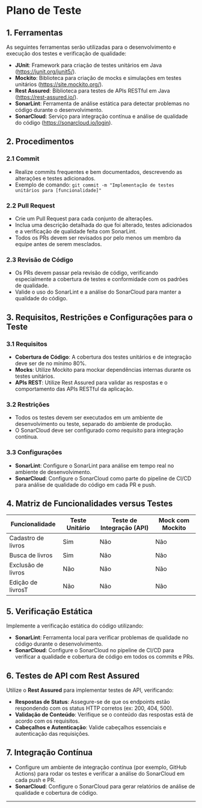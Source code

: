 # Plano de Teste

## 1. Ferramentas
As seguintes ferramentas serão utilizadas para o desenvolvimento e execução dos testes e verificação de qualidade:

- **JUnit**: Framework para criação de testes unitários em Java (https://junit.org/junit5/).
- **Mockito**: Biblioteca para criação de mocks e simulações em testes unitários (https://site.mockito.org/).
- **Rest Assured**: Biblioteca para testes de APIs RESTful em Java (https://rest-assured.io/).
- **SonarLint**: Ferramenta de análise estática para detectar problemas no código durante o desenvolvimento.
- **SonarCloud**: Serviço para integração contínua e análise de qualidade do código (https://sonarcloud.io/login).

## 2. Procedimentos

### 2.1 Commit
- Realize commits frequentes e bem documentados, descrevendo as alterações e testes adicionados.
- Exemplo de comando: `git commit -m "Implementação de testes unitários para [funcionalidade]"`

### 2.2 Pull Request
- Crie um Pull Request para cada conjunto de alterações.
- Inclua uma descrição detalhada do que foi alterado, testes adicionados e a verificação de qualidade feita com SonarLint.
- Todos os PRs devem ser revisados por pelo menos um membro da equipe antes de serem mesclados.

### 2.3 Revisão de Código
- Os PRs devem passar pela revisão de código, verificando especialmente a cobertura de testes e conformidade com os padrões de qualidade.
- Valide o uso do SonarLint e a análise do SonarCloud para manter a qualidade do código.

## 3. Requisitos, Restrições e Configurações para o Teste

### 3.1 Requisitos
- **Cobertura de Código**: A cobertura dos testes unitários e de integração deve ser de no mínimo 80%.
- **Mocks**: Utilize Mockito para mockar dependências internas durante os testes unitários.
- **APIs REST**: Utilize Rest Assured para validar as respostas e o comportamento das APIs RESTful da aplicação.

### 3.2 Restrições
- Todos os testes devem ser executados em um ambiente de desenvolvimento ou teste, separado do ambiente de produção.
- O SonarCloud deve ser configurado como requisito para integração contínua.

### 3.3 Configurações
- **SonarLint**: Configure o SonarLint para análise em tempo real no ambiente de desenvolvimento.
- **SonarCloud**: Configure o SonarCloud como parte do pipeline de CI/CD para análise de qualidade do código em cada PR e push.

## 4. Matriz de Funcionalidades versus Testes

| Funcionalidade            | Teste Unitário | Teste de Integração (API) | Mock com Mockito | 
|---------------------------|----------------|---------------------------|------------------|
| Cadastro de livros        | Sim            | Não                       | Não              | 
| Busca de livros           | Sim            | Não                       | Não              | 
| Exclusão de livros        | Não            | Não                       | Não              | 
| Edição de livrosT         | Não            | Não                       | Não              | 

## 5. Verificação Estática
Implemente a verificação estática do código utilizando:

- **SonarLint**: Ferramenta local para verificar problemas de qualidade no código durante o desenvolvimento.
- **SonarCloud**: Configure o SonarCloud no pipeline de CI/CD para verificar a qualidade e cobertura de código em todos os commits e PRs.

## 6. Testes de API com Rest Assured
Utilize o **Rest Assured** para implementar testes de API, verificando:

- **Respostas de Status**: Assegure-se de que os endpoints estão respondendo com os status HTTP corretos (ex: 200, 404, 500).
- **Validação de Conteúdo**: Verifique se o conteúdo das respostas está de acordo com os requisitos.
- **Cabeçalhos e Autenticação**: Valide cabeçalhos essenciais e autenticação das requisições.

## 7. Integração Contínua
- Configure um ambiente de integração contínua (por exemplo, GitHub Actions) para rodar os testes e verificar a análise do SonarCloud em cada push e PR.
- **SonarCloud**: Configure o SonarCloud para gerar relatórios de análise de qualidade e cobertura de código.

---

